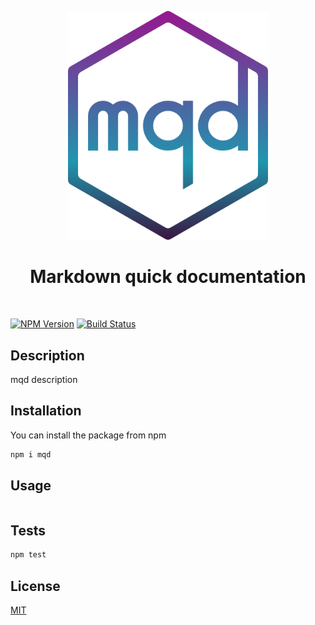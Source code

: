 <p align="center">
  <img src="mqd.png" width="320" alt="mqd">
</p>
<h1 align="center">Markdown quick documentation</h1>
<br>

[![NPM Version][npm-image]][npm-url]
[![Build Status][travis-image]][travis-url]

## Description
mqd description

## Installation

You can install the package from npm

```bash
npm i mqd
```

## Usage

```bash

```

## Tests

```bash
npm test
```

## License
[MIT](LICENSE)

[npm-image]: https://img.shields.io/npm/v/mqd.svg?style=flat-square
[npm-url]: https://npmjs.org/package/mqd

[travis-image]: https://img.shields.io/travis/lacodda/mqd/master.svg?style=flat-square
[travis-url]: https://travis-ci.org/lacodda/mqd
